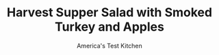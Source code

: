 ---
layout: ../../layouts/MarkdownPostLayout.astro
title: Harvest Supper Salad with Smoked Turkey and Apples
author: America's Test Kitchen
pubDate: 2023-03-15
description: "Bring all the flavors of fall together with this delicious, hearty, and simple salad."
image_url: https://res.cloudinary.com/hksqkdlah/image/upload/ar_1:1,c_fill,dpr_2.0,f_auto,fl_lossy.progressive.strip_profile,g_faces:auto,q_auto:low,w_344/4389_sfs-saladwturkeyapples-cc-318966
tags: ["Main Courses","Fruit","Turkey","30-Minute Suppers"]
calories: 2730
protein: 32
carbohydrates: 39
fats: 
fiber: 4
ingredients: ["2 teaspoons, honey","1/4 cup, red wine vinegar","2/3 cup, dried cherries or cranberries","6 tablespoons, extra-virgin olive oil",", Salt and pepper","2 small heads, red leaf lettuce or green leaf lettuce, torn into bite-sized pieces","2 cups, shredded red cabbage","1 , apple, cored and cut into 2-inch strips","4 thick slices, smoked deli turkey, cut into 2-inch strips","1 1/2 cups, crumbled blue cheese","1/3 cup, slivered almonds, toasted"]
serves: 4
time: ""
instructions: ["Whisk honey and vinegar in medium microwave-safe bowl. Add cherries, cover with plastic wrap, cut several steam vents in plastic, and microwave on high until cherries are plump, about 1 minute. Whisk in oil, 1/4 teaspoon salt, and 1/8 teaspoon pepper. Cool dressing to room temperature.","Toss lettuce, cabbage, and apple with dressing in large bowl. Divide salad among individual plates and top each with portion of turkey, cheese, and nuts. Serve."]
nutrition: ["849 mg Potassium","446 mg Phosphorus","373 mg Calcium","3 mg Iron","86 mg Magnesium","936 mg Sodium","3 mg Zinc","44 g Fat","7 mg Niacin (B3)","23 g Monounsaturated","5 g Polyunsaturated","31 mg Vitamin C","95 mg Cholesterol","13 g Saturated","4 g Fiber","80 µg Folate (food)","28 g Sugars","193 µg Vitamin K","280 g Water","39 g Carbs","80 µg Folate equivalent (total)","32 g Protein","5 mg Vitamin E","1 µg Vitamin B12","607 µg Vitamin A","682 kcal Energy","2 g Sugars, added","2730 calories"]
notes: "If you like, walnuts can be used in place of almonds in this main-course salad."
---